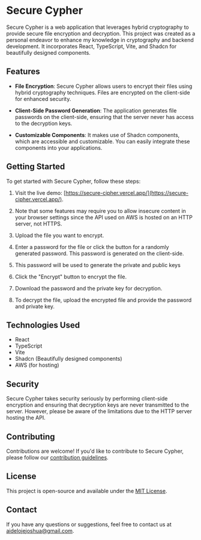 # Secure Cypher

Secure Cypher is a web application that leverages hybrid cryptography to provide secure file encryption and decryption. This project was created as a personal endeavor to enhance my knowledge in cryptography and backend development. It incorporates React, TypeScript, Vite, and Shadcn for beautifully designed components.

## Features

- **File Encryption**: Secure Cypher allows users to encrypt their files using hybrid cryptography techniques. Files are encrypted on the client-side for enhanced security.

- **Client-Side Password Generation**: The application generates file passwords on the client-side, ensuring that the server never has access to the decryption keys.

- **Customizable Components**: It makes use of Shadcn components, which are accessible and customizable. You can easily integrate these components into your applications.

## Getting Started

To get started with Secure Cypher, follow these steps:

1. Visit the live demo: [https://secure-cipher.vercel.app/](https://secure-cipher.vercel.app/).

2. Note that some features may require you to allow insecure content in your browser settings since the API used on AWS is hosted on an HTTP server, not HTTPS.

3. Upload the file you want to encrypt.

4. Enter a password for the file or click the button for a randomly generated password. This password is generated on the client-side.

5. This password will be used to generate the private and public keys

6. Click the "Encrypt" button to encrypt the file.

7. Download the password and the private key for decryption.

8. To decrypt the file, upload the encrypted file and provide the password and private key.

## Technologies Used

- React
- TypeScript
- Vite
- Shadcn (Beautifully designed components)
- AWS (for hosting)

## Security

Secure Cypher takes security seriously by performing client-side encryption and ensuring that decryption keys are never transmitted to the server. However, please be aware of the limitations due to the HTTP server hosting the API.

## Contributing

Contributions are welcome! If you'd like to contribute to Secure Cypher, please follow our [contribution guidelines](CONTRIBUTING.md).

## License

This project is open-source and available under the [MIT License](LICENSE).

## Contact

If you have any questions or suggestions, feel free to contact us at [aidelojejoshua@gmail.com](mailto:aidelojejoshua@gmail.com).
